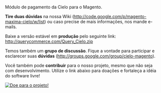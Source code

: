 Módulo de pagamento da Cielo para o Magento.

**Tire duas dúvidas** na nossa Wiki (http://code.google.com/p/magento-maxima-cielo/w/list) ou caso precise de mais informações, nos mande e-mails.

Baixe a versão estável em **produção** pelo seguinte link: http://querycommerce.com/Query_Cielo.zip

Temos também um **grupo de discussão**. Fique a vontade para participar e esclarecer suas **dúvidas** (http://groups.google.com/group/cielo-magento).

Você também pode **contribuir** para o nosso projeto, mesmo que não seja com desenvolvimento. Utilize o link abaixo para doações e fortaleça a idéia do software livre!


<a href='https://pagseguro.uol.com.br/checkout/v2/donation.html?receiverEmail=lawsann@gmail.com&currency=BRL'>
<img src='https://p.simg.uol.com.br/out/pagseguro/i/botoes/doacoes/209x48-doar-assina.gif' alt='Doe para o projeto!' /></a>